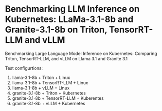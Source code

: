 # Benchmarking LLM Inference on Kubernetes: LLaMa-3.1-8b and Granite-3.1-8b on Triton, TensorRT-LLM and vLLM

Benchmarking Large Language Model Inference on Kubernetes: Comparing Triton, TensorRT-LLM, and vLLM on Llama 3.1 and Granite 3.1

Test configurtions:

1. llama-3.1-8b + Triton + Linux
1. llama-3.1-8b + TensorRT-LLM + Linux
1. llama-3.1-8b + vLLM + Linux
1. granite-3.1-8b + Triton + Kubernetes
1. granite-3.1-8b + TensorRT-LLM + Kuberentes
1. granite-3.1-8b + vLLM + Kubernetes